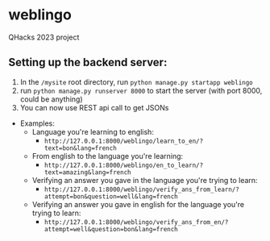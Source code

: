 # weblingo
QHacks 2023 project

## Setting up the backend server:
1. In the `/mysite` root directory, run `python manage.py startapp weblingo`
2. run `python manage.py runserver 8000` to start the server (with port 8000, could be anything)
3. You can now use REST api call to get JSONs
- Examples:
  - Language you're learning to english:
    - `http://127.0.0.1:8000/weblingo/learn_to_en/?text=bon&lang=french`
  - From english to the language you're learning:
    - `http://127.0.0.1:8000/weblingo/en_to_learn/?text=amazing&lang=french`
  - Verifying an answer you gave in the language you're trying to learn:
    - `http://127.0.0.1:8000/weblingo/verify_ans_from_learn/?attempt=bon&question=well&lang=french`
  - Verifying an answer you gave in english for the language you're trying to learn:
    - `http://127.0.0.1:8000/weblingo/verify_ans_from_en/?attempt=well&question=bon&lang=french`
  

